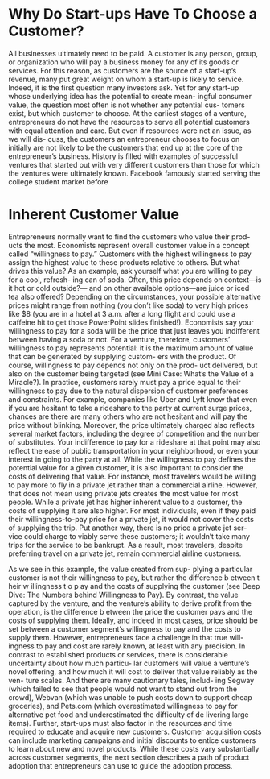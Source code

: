 # Why Do Start-ups Have To Choose a Customer?  
All businesses ultimately need to be paid. A customer is any person, group, or organization who will pay a business money for any of its goods or services. For this reason, as customers are the source of a start-up’s revenue, many put great weight on whom a start-up is likely to service. Indeed, it is the first question many investors ask.
Yet for any start-up whose underlying idea has the potential to create mean- ingful consumer value, the question most often is not whether any potential cus- tomers exist, but which customer to choose. At the earliest stages of a venture, entrepreneurs do not have the resources to serve all potential customers with equal attention and care. But even if resources were not an issue, as we will dis- cuss, the customers an entrepreneur chooses to focus on initially are not likely to be the customers that end up at the core of the entrepreneur’s business.
History is filled with examples of successful ventures that started out with very different customers than those for which the ventures were ultimately known. Facebook famously started serving the college student market before

# Inherent Customer Value  
Entrepreneurs normally want to find the customers who value their prod- ucts the most. Economists represent overall customer value in a concept called “willingness to pay.” Customers with the highest willingness to pay assign the highest value to these products relative to others. But what drives this value?
As an example, ask yourself what you are willing to pay for a cool, refresh- ing can of soda. Often, this price depends on context—is it hot or cold outside?— and on other available options—are juice or iced tea also offered? Depending on the circumstances, your possible alternative prices might range from nothing (you don’t like soda) to very high prices like $8 (you are in a hotel at 3 a.m. after a long flight and could use a caffeine hit to get those PowerPoint slides finished!). Economists say your willingness to pay for a soda will be the price that just leaves you indifferent between having a soda or not.
For a venture, therefore, customers’ willingness to pay represents potential: it is the maximum amount of value that can be generated by supplying custom- ers with the product. Of course, willingness to pay depends not only on the prod- uct delivered, but also on the customer being targeted (see Mini Case: What’s the Value of a Miracle?). In practice, customers rarely must pay a price equal to their willingness to pay due to the natural dispersion of customer preferences and constraints. For example, companies like Uber and Lyft know that even if you are hesitant to take a rideshare to the party at current surge prices, chances are there are many others who are not hesitant and will pay the price without blinking. Moreover, the price ultimately charged also reflects several market factors, including the degree of competition and the number of substitutes. Your indifference to pay for a rideshare at that point may also reflect the ease of public transportation in your neighborhood, or even your interest in going to the party at all.
While the willingness to pay defines the potential value for a given customer, it is also important to consider the costs of delivering that value. For instance, most travelers would be willing to pay more to fly in a private jet rather than a commercial airline. However, that does not mean using private jets creates the most value for most people. While a private jet has higher inherent value to a customer, the costs of supplying it are also higher. For most individuals, even if they paid their willingness-to-pay price for a private jet, it would not cover the costs of supplying the trip. Put another way, there is no price a private jet ser- vice could charge to viably serve these customers; it wouldn’t take many trips for the service to be bankrupt. As a result, most travelers, despite preferring travel on a private jet, remain commercial airline customers.



As we see in this example, the value created from sup- plying a particular customer is not their willingness to pay, but rather the difference b etween t heir w illingness t o p ay and the costs of supplying the customer (see Deep Dive: The Numbers behind Willingness to Pay). By contrast, the value captured by the venture, and the venture’s ability to derive profit from the operation, is the difference b etween the price the customer pays and the costs of supplying them. Ideally, and indeed in most cases, price should be set between a customer segment’s willingness to pay and the costs to supply them.
However, entrepreneurs face a challenge in that true will- ingness to pay and cost are rarely known, at least with any precision. In contrast to established products or services, there is considerable uncertainty about how much particu- lar customers will value a venture’s novel offering, and how much it will cost to deliver that value reliably as the ven- ture scales. And there are many cautionary tales, includ- ing Segway (which failed to see that people would not want to stand out from the crowd), Webvan (which was unable to push costs down to support cheap groceries), and Pets.com (which overestimated willingness to pay for alternative pet food and underestimated the difficulty of de livering large items).
Further, start-ups must also factor in the resources and time required to educate and acquire new customers. Customer acquisition costs can include marketing campaigns and initial discounts to entice customers to learn about new and novel products. While these costs vary substantially across customer segments, the next section describes a path of product adoption that entrepreneurs can use to guide the adoption process.



